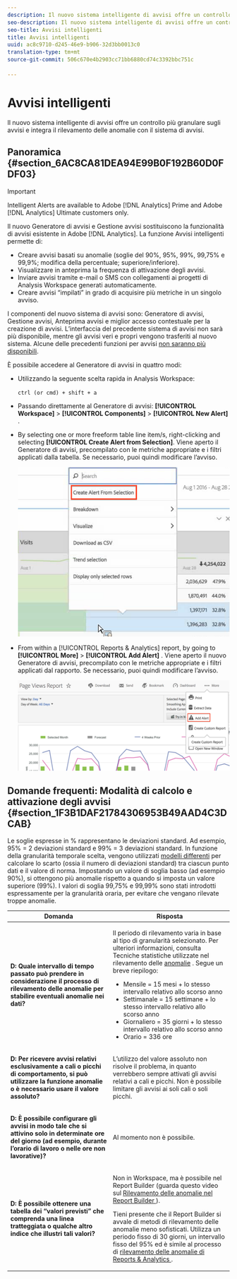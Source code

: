 ```yaml
---
description: Il nuovo sistema intelligente di avvisi offre un controllo più granulare sugli avvisi e integra il rilevamento delle anomalie con il sistema di avvisi.
seo-description: Il nuovo sistema intelligente di avvisi offre un controllo più granulare sugli avvisi e integra il rilevamento delle anomalie con il sistema di avvisi.
seo-title: Avvisi intelligenti
title: Avvisi intelligenti
uuid: ac8c9710-d245-46e9-b906-32d3bb0013c0
translation-type: tm+mt
source-git-commit: 506c670e4b2903cc71bb6880cd74c3392bbc751c

---
```



# Avvisi intelligenti

Il nuovo sistema intelligente di avvisi offre un controllo più granulare sugli avvisi e integra il rilevamento delle anomalie con il sistema di avvisi.

## Panoramica {#section_6AC8CA81DEA94E99B0F192B60D0FDF03}

>[!IMPORTANT]
>
>Intelligent Alerts are available to Adobe [!DNL Analytics] Prime and Adobe [!DNL Analytics] Ultimate customers only.

Il nuovo Generatore di avvisi e Gestione avvisi sostituiscono la funzionalità di avvisi esistente in Adobe [!DNL Analytics]. La funzione Avvisi intelligenti permette di:

* Creare avvisi basati su anomalie (soglie del 90%, 95%, 99%, 99,75% e 99,9%; modifica della percentuale; superiore/inferiore).
* Visualizzare in anteprima la frequenza di attivazione degli avvisi.
* Inviare avvisi tramite e-mail o SMS con collegamenti ai progetti di Analysis Workspace generati automaticamente.
* Creare avvisi “impilati” in grado di acquisire più metriche in un singolo avviso.

I componenti del nuovo sistema di avvisi sono: Generatore di avvisi, Gestione avvisi, Anteprima avvisi e miglior accesso contestuale per la creazione di avvisi. L’interfaccia del precedente sistema di avvisi non sarà più disponibile, mentre gli avvisi veri e propri vengono trasferiti al nuovo sistema. Alcune delle precedenti funzioni per avvisi [non saranno più disponibili](https://marketing.adobe.com/resources/help/en_US/sc/user/deprecated_alerts.html).

È possibile accedere al Generatore di avvisi in quattro modi:

* Utilizzando la seguente scelta rapida in Analysis Workspace:

   `ctrl (or cmd) + shift + a`
* Passando direttamente al Generatore di avvisi:  **[!UICONTROL Workspace]** &gt; **[!UICONTROL Components]** &gt; **[!UICONTROL New Alert]** .
* By selecting one or more freeform table line item/s, right-clicking and selecting **[!UICONTROL Create Alert from Selection]**. Viene aperto il Generatore di avvisi, precompilato con le metriche appropriate e i filtri applicati dalla tabella. Se necessario, puoi quindi modificare l’avviso.

   ![](assets/create-alert-from-selection.png)

* From within a [!UICONTROL Reports & Analytics] report, by going to  **[!UICONTROL More]** &gt; **[!UICONTROL Add Alert]** . Viene aperto il nuovo Generatore di avvisi, precompilato con le metriche appropriate e i filtri applicati dal rapporto. Se necessario, puoi quindi modificare l’avviso.

   ![](assets/add-alert.png)

## Domande frequenti: Modalità di calcolo e attivazione degli avvisi {#section_1F3B1DAF21784306953B49AAD4C3DCAB}

Le soglie espresse in % rappresentano le deviazioni standard. Ad esempio, 95% = 2 deviazioni standard e 99% = 3 deviazioni standard. In funzione della granularità temporale scelta, vengono utilizzati  [modelli differenti](/help/analyze/analysis-workspace/virtual-analyst/c-anomaly-detection/statistics-anomaly-detection.md) per calcolare lo scarto (ossia il numero di deviazioni standard) tra ciascun punto dati e il valore di norma. Impostando un valore di soglia basso (ad esempio 90%), si ottengono più anomalie rispetto a quando si imposta un valore superiore (99%). I valori di soglia 99,75% e 99,99% sono stati introdotti espressamente per la granularità oraria, per evitare che vengano rilevate troppe anomalie.

<table id="table_B3AA85E1DE3543DCA34966A52E3CE4AB"> 
 <thead> 
  <tr> 
   <th colname="col1" class="entry"> Domanda </th> 
   <th colname="col2" class="entry"> Risposta </th> 
  </tr> 
 </thead>
 <tbody> 
  <tr> 
   <td colname="col1"> <p><b>D: Quale intervallo di tempo passato può prendere in considerazione il processo di rilevamento delle anomalie per stabilire eventuali anomalie nei dati?</b> </p> </td> 
   <td colname="col2"> <p>Il periodo di rilevamento varia in base al tipo di granularità selezionato. Per ulteriori informazioni, consulta Tecniche statistiche utilizzate nel rilevamento delle <a href="/help/analyze/analysis-workspace/virtual-analyst/c-anomaly-detection/statistics-anomaly-detection.md">anomalie</a> . Segue un breve riepilogo: </p> 
    <ul id="ul_4F8C2A41F06C498DBF5E7AE5DE803773"> 
     <li id="li_E246091A3F1E484C8444AF4052FCA784">Mensile = 15 mesi + lo stesso intervallo relativo allo scorso anno </li> 
     <li id="li_CC014FB38AE1492B9647E990C29BFB3C">Settimanale = 15 settimane + lo stesso intervallo relativo allo scorso anno </li> 
     <li id="li_2517EE2097534324BE9C1B54CD181A62">Giornaliero = 35 giorni + lo stesso intervallo relativo allo scorso anno </li> 
     <li id="li_710BC8B009354542AA4962A59A646099">Orario = 336 ore </li> 
    </ul> </td> 
  </tr> 
  <tr> 
   <td colname="col1"> <p><b>D: Per ricevere avvisi relativi esclusivamente a cali o picchi di comportamento, si può utilizzare la funzione anomalie o è necessario usare il valore assoluto?</b> </p> </td> 
   <td colname="col2"> <p>L’utilizzo del valore assoluto non risolve il problema, in quanto verrebbero sempre attivati gli avvisi relativi a cali e picchi. Non è possibile limitare gli avvisi ai soli cali o soli picchi. </p> </td> 
  </tr> 
  <tr> 
   <td colname="col1"> <p><b>D: È possibile configurare gli avvisi in modo tale che si attivino solo in determinate ore del giorno (ad esempio, durante l’orario di lavoro o nelle ore non lavorative)? </b> </p> </td> 
   <td colname="col2"> <p>Al momento non è possibile. </p> </td> 
  </tr> 
  <tr> 
   <td colname="col1"> <p><b>D: È possibile ottenere una tabella dei “valori previsti” che comprenda una linea tratteggiata o qualche altro indice che illustri tali valori? </b> </p> </td> 
   <td colname="col2"> <p>Non in Workspace, ma è possibile nel Report Builder (guarda questo video sul <a href="https://www.youtube.com/watch?v=-a-8W6GQZnU" format="https" scope="external">Rilevamento delle anomalie nel Report Builder </a>). </p> <p>Tieni presente che il Report Builder si avvale di metodi di rilevamento delle anomalie meno sofisticati. Utilizza un periodo fisso di 30 giorni, un intervallo fisso del 95% ed è simile al processo di <a href="https://marketing.adobe.com/resources/help/en_US/reference/anomaly.html" format="html" scope="external"><span class="uicontrol"></span>rilevamento delle anomalie di Reports &amp; Analytics </a>. </p> </td> 
  </tr> 
 </tbody> 
</table>

